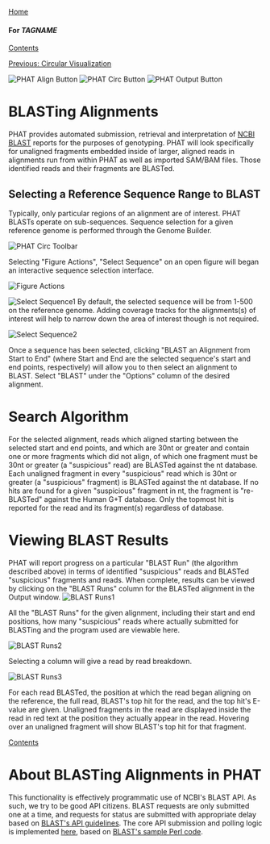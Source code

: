 [Home](https://chgibb.github.io/PHATDocs/)

#### For $TAGNAME$
[Contents](https://chgibb.github.io/PHATDocs/docs/latest/home)

[Previous: Circular Visualization](https://chgibb.github.io/PHATDocs/docs/latest/circularVisualization)

![PHAT Align Button](https://chgibb.github.io//PHATDocs/docs/latest/AlignButton.png)
![PHAT Circ Button](https://chgibb.github.io//PHATDocs/docs/latest/CircButton.png)
![PHAT Output Button](https://chgibb.github.io//PHATDocs/docs/latest/OutputButton.png)

# BLASTing Alignments
PHAT provides automated submission, retrieval and interpretation of [NCBI](https://www.ncbi.nlm.nih.gov/) [BLAST](https://blast.ncbi.nlm.nih.gov/Blast.cgi) reports for the purposes of genotyping. PHAT will look specifically for unaligned fragments embedded inside of larger, aligned reads in alignments run from within PHAT as well as imported SAM/BAM files. Those identified reads and their fragments are BLASTed.

## Selecting a Reference Sequence Range to BLAST
Typically, only particular regions of an alignment are of interest. PHAT BLASTs operate on sub-sequences. Sequence selection for a given reference genome is performed through the Genome Builder.

![PHAT Circ Toolbar](https://chgibb.github.io/PHATDocs/docs/latest/CircToolbar2.png)

Selecting "Figure Actions", "Select Sequence" on an open figure will began an interactive sequence selection interface.

![Figure Actions](https://chgibb.github.io/PHATDocs/docs/latest/figureActions1.png)


![Select Sequence1](https://chgibb.github.io/PHATDocs/docs/latest/selectSequence1.png)
By default, the selected sequence will be from 1-500 on the reference genome. Adding coverage tracks for the alignments(s) of interest will help to narrow down the area of interest though is not required.

![Select Sequence2](https://chgibb.github.io/PHATDocs/docs/latest/selectSequence2.png)

Once a sequence has been selected, clicking "BLAST an Alignment from Start to End" (where Start and End are the selected sequence's start and end points, respectively) will allow you to then select an alignment to BLAST. Select "BLAST" under the "Options" column of the desired alignment.

# Search Algorithm
For the selected alignment, reads which aligned starting between the selected start and end points, and which are 30nt or greater and contain one or more fragments which did not align, of which one fragment must be 30nt or greater (a "suspicious" read) are BLASTed against the nt database. Each unaligned fragment in every "suspicious" read which is 30nt or greater (a "suspicious" fragment) is BLASTed against the nt database. If no hits are found for a given "suspicious" fragment in nt, the fragment is "re-BLASTed" against the Human G+T database. Only the topmost hit is reported for the read and its fragment(s) regardless of database.

# Viewing BLAST Results
PHAT will report progress on a particular "BLAST Run" (the algorithm described above) in terms of identified "suspicious" reads and BLASTed "suspicious" fragments and reads. When complete, results can be viewed by clicking on the "BLAST Runs" column for the BLASTed alignment in the Output window.
![BLAST Runs1](https://chgibb.github.io/PHATDocs/docs/latest/alignBLASTRuns1.png)

All the "BLAST Runs" for the given alignment, including their start and end positions, how many "suspicious" reads where actually submitted for BLASTing and the program used are viewable here.

![BLAST Runs2](https://chgibb.github.io/PHATDocs/docs/latest/alignBLASTRuns2.png)

Selecting a column will give a read by read breakdown.

![BLAST Runs3](https://chgibb.github.io/PHATDocs/docs/latest/alignBLASTRuns3.png)

For each read BLASTed, the position at which the read began aligning on the reference, the full read, BLAST's top hit for the read, and the top hit's E-value are given. Unaligned fragments in the read are displayed inside the read in red text at the position they actually appear in the read. Hovering over an unaligned fragment will show BLAST's top hit for that fragment.

[Contents](https://chgibb.github.io/PHATDocs/docs/latest/home)

# About BLASTing Alignments in PHAT
This functionality is effectively programmatic use of NCBI's BLAST API. As such, we try to be good API citizens. BLAST requests are only submitted one at a time, and requests for status are submitted with appropriate delay based on [BLAST's API guidelines](https://blast.ncbi.nlm.nih.gov/Blast.cgi?CMD=Web&PAGE_TYPE=BlastDocs&DOC_TYPE=DeveloperInfo). The core API submission and polling logic is implemented [here](https://github.com/chgibb/PHAT/blob/$TAGNAME$/src/BLASTSegmentProcess.ts), based on [BLAST's sample Perl code](https://blast.ncbi.nlm.nih.gov/docs/web_blast.pl).